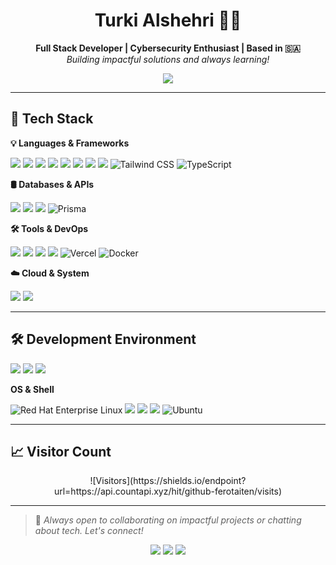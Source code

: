 <h1 align="center">Turki Alshehri 🧑‍💻</h1>
<p align="center">
  <b>Full Stack Developer | Cybersecurity Enthusiast | Based in 🇸🇦</b><br>
  <i>Building impactful solutions and always learning!</i>
</p>

<p align="center">
  <a href="https://github.com/DenverCoder1/readme-typing-svg">
    <img src="https://readme-typing-svg.demolab.com?font=Fira+Code&duration=2000&pause=1000&color=00ADEF&center=true&width=435&lines=Full+Stack+Web+Developer;Computer+Science+Student;Cybersecurity+Enthusiast;Lifelong+Learner;Freelancer+%7C+Tech+Lover">
  </a>
</p>

---

## 🚀 Tech Stack

**💡 Languages & Frameworks**
<p>
  <img src="https://img.shields.io/badge/JavaScript-F7DF1E?style=for-the-badge&logo=javascript&logoColor=black"/>
  <img src="https://img.shields.io/badge/Node.js-339933?style=for-the-badge&logo=node.js&logoColor=white"/>
  <img src="https://img.shields.io/badge/Express.js-000000?style=for-the-badge&logo=express&logoColor=white"/>
  <img src="https://img.shields.io/badge/React-20232A?style=for-the-badge&logo=react&logoColor=61DAFB"/>
  <img src="https://img.shields.io/badge/Next.js-000000?style=for-the-badge&logo=next.js&logoColor=white"/>
  <img src="https://img.shields.io/badge/Bootstrap-563D7C?style=for-the-badge&logo=bootstrap&logoColor=white"/>
  <img src="https://img.shields.io/badge/HTML-E34F26?style=for-the-badge&logo=html5&logoColor=white"/>
  <img src="https://img.shields.io/badge/CSS-1572B6?style=for-the-badge&logo=css3&logoColor=white"/>
  <img src="https://img.shields.io/badge/Tailwind_CSS-38B2AC?style=for-the-badge&logo=tailwind-css&logoColor=white" alt="Tailwind CSS"/>
<img src="https://img.shields.io/badge/TypeScript-3178C6?style=for-the-badge&logo=typescript&logoColor=white" alt="TypeScript"/>
</p>

**🛢️ Databases & APIs**
<p>
  <img src="https://img.shields.io/badge/SQL-003B57?style=for-the-badge&logo=sqlite&logoColor=white"/>
  <img src="https://img.shields.io/badge/MongoDB-4EA94B?style=for-the-badge&logo=mongodb&logoColor=white"/>
  <img src="https://img.shields.io/badge/REST%20API-000000?style=for-the-badge&logo=api&logoColor=white"/>
  <img src="https://img.shields.io/badge/Prisma-2D3748?style=for-the-badge&logo=prisma&logoColor=white" alt="Prisma"/>
</p>

**🛠️ Tools & DevOps**
<p>
  <img src="https://img.shields.io/badge/Git-F05032?style=for-the-badge&logo=git&logoColor=white"/>
  <img src="https://img.shields.io/badge/GitHub-181717?style=for-the-badge&logo=github&logoColor=white"/>
  <img src="https://img.shields.io/badge/Bash-4EAA25?style=for-the-badge&logo=gnubash&logoColor=white"/>
  <img src="https://img.shields.io/badge/Linux-FCC624?style=for-the-badge&logo=linux&logoColor=black"/>
  <img src="https://img.shields.io/badge/Vercel-000000?style=for-the-badge&logo=vercel&logoColor=white" alt="Vercel"/>
<img src="https://img.shields.io/badge/Docker-2496ED?style=for-the-badge&logo=docker&logoColor=white" alt="Docker"/>

</p>

**☁️ Cloud & System**
<p>
  <img src="https://img.shields.io/badge/Cloud%20Computing-00ADEF?style=for-the-badge&logo=cloudflare&logoColor=white"/>
  <img src="https://img.shields.io/badge/RHCSA-EE0000?style=for-the-badge&logo=redhat&logoColor=white"/>
</p>

---

## 🛠️ Development Environment

<p>
  <img src="https://img.shields.io/badge/VS%20Code-007ACC?style=for-the-badge&logo=visual-studio-code&logoColor=white"/>
  <img src="https://img.shields.io/badge/IntelliJ%20IDEA-000000?style=for-the-badge&logo=intellij-idea&logoColor=white"/>
  <img src="https://img.shields.io/badge/Eclipse-2C2255?style=for-the-badge&logo=eclipse&logoColor=white"/>
</p>

**OS & Shell**
<p>
  <img src="https://img.shields.io/badge/Red%20Hat%20Enterprise%20Linux-EE0000?style=for-the-badge&logo=redhat&logoColor=white" alt="Red Hat Enterprise Linux"/>
  <img src="https://img.shields.io/badge/Debian-A81D33?style=for-the-badge&logo=debian&logoColor=white"/>
  <img src="https://img.shields.io/badge/Windows-0078D6?style=for-the-badge&logo=windows&logoColor=white"/>
  <img src="https://img.shields.io/badge/Powershell-5391FE?style=for-the-badge&logo=powershell&logoColor=white"/>
  <img src="https://img.shields.io/badge/Ubuntu-E95420?style=for-the-badge&logo=ubuntu&logoColor=white" alt="Ubuntu"/>

</p>

---


## 📈 Visitor Count

<p align="center">
![Visitors](https://shields.io/endpoint?url=https://api.countapi.xyz/hit/github-ferotaiten/visits)
</p>



---

> 💬 *Always open to collaborating on impactful projects or chatting about tech. Let's connect!*

<p align="center">
  <a href="mailto:turki.hoa@gmail.com"><img src="https://img.shields.io/badge/Email-turki.hoa@gmail.com-red?style=for-the-badge&logo=gmail&logoColor=white"></a>
  <a href="https://www.linkedin.com/in/turki-alshehri-90b420269"><img src="https://img.shields.io/badge/LinkedIn-Connect-blue?style=for-the-badge&logo=linkedin&logoColor=white"></a>
  <a href="https://alshehri.pro"><img src="https://img.shields.io/badge/Portfolio-alshehri.pro-brightgreen?style=for-the-badge&logo=vercel&logoColor=white"></a>
</p>
